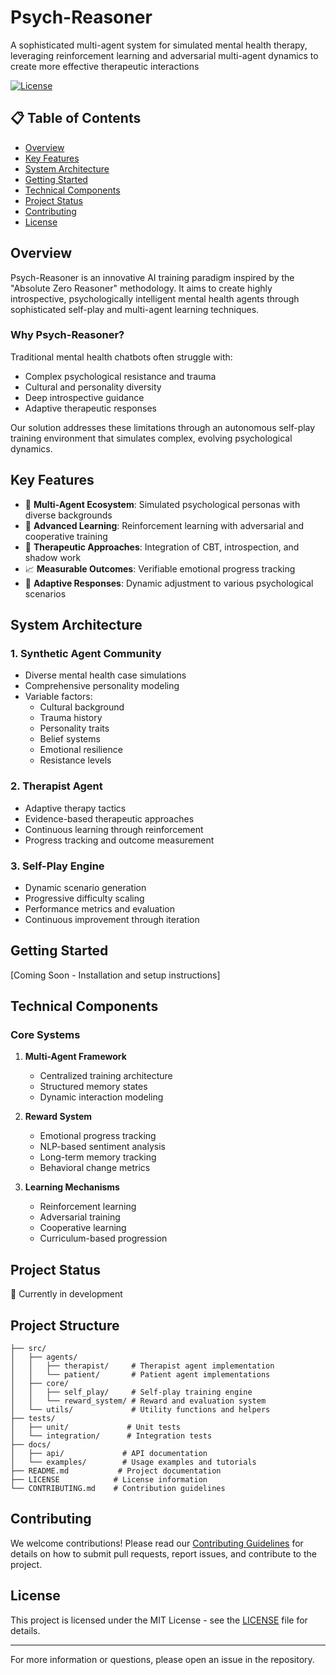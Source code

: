 # Psych-Reasoner

A sophisticated multi-agent system for simulated mental health therapy, leveraging reinforcement learning and adversarial multi-agent dynamics to create more effective therapeutic interactions

[![License](https://img.shields.io/badge/License-MIT-blue.svg)](LICENSE)

## 📋 Table of Contents
- [Overview](#overview)
- [Key Features](#key-features)
- [System Architecture](#system-architecture)
- [Getting Started](#getting-started)
- [Technical Components](#technical-components)
- [Project Status](#project-status)
- [Contributing](#contributing)
- [License](#license)

## Overview

Psych-Reasoner is an innovative AI training paradigm inspired by the "Absolute Zero Reasoner" methodology. It aims to create highly introspective, psychologically intelligent mental health agents through sophisticated self-play and multi-agent learning techniques.

### Why Psych-Reasoner?
Traditional mental health chatbots often struggle with:
- Complex psychological resistance and trauma
- Cultural and personality diversity
- Deep introspective guidance
- Adaptive therapeutic responses

Our solution addresses these limitations through an autonomous self-play training environment that simulates complex, evolving psychological dynamics.

## Key Features

- 🤖 **Multi-Agent Ecosystem**: Simulated psychological personas with diverse backgrounds
- 🧠 **Advanced Learning**: Reinforcement learning with adversarial and cooperative training
- 🎯 **Therapeutic Approaches**: Integration of CBT, introspection, and shadow work
- 📈 **Measurable Outcomes**: Verifiable emotional progress tracking
- 🔄 **Adaptive Responses**: Dynamic adjustment to various psychological scenarios

## System Architecture

### 1. Synthetic Agent Community
- Diverse mental health case simulations
- Comprehensive personality modeling
- Variable factors:
  - Cultural background
  - Trauma history
  - Personality traits
  - Belief systems
  - Emotional resilience
  - Resistance levels

### 2. Therapist Agent
- Adaptive therapy tactics
- Evidence-based therapeutic approaches
- Continuous learning through reinforcement
- Progress tracking and outcome measurement

### 3. Self-Play Engine
- Dynamic scenario generation
- Progressive difficulty scaling
- Performance metrics and evaluation
- Continuous improvement through iteration

## Getting Started

[Coming Soon - Installation and setup instructions]

## Technical Components

### Core Systems
1. **Multi-Agent Framework**
   - Centralized training architecture
   - Structured memory states
   - Dynamic interaction modeling

2. **Reward System**
   - Emotional progress tracking
   - NLP-based sentiment analysis
   - Long-term memory tracking
   - Behavioral change metrics

3. **Learning Mechanisms**
   - Reinforcement learning
   - Adversarial training
   - Cooperative learning
   - Curriculum-based progression

## Project Status
🚧 Currently in development

## Project Structure
```
├── src/
│   ├── agents/
│   │   ├── therapist/     # Therapist agent implementation
│   │   └── patient/       # Patient agent implementations
│   ├── core/
│   │   ├── self_play/     # Self-play training engine
│   │   └── reward_system/ # Reward and evaluation system
│   └── utils/             # Utility functions and helpers
├── tests/
│   ├── unit/             # Unit tests
│   └── integration/      # Integration tests
├── docs/
│   ├── api/             # API documentation
│   └── examples/        # Usage examples and tutorials
├── README.md           # Project documentation
├── LICENSE            # License information
└── CONTRIBUTING.md    # Contribution guidelines
```

## Contributing
We welcome contributions! Please read our [Contributing Guidelines](CONTRIBUTING.md) for details on how to submit pull requests, report issues, and contribute to the project.

## License
This project is licensed under the MIT License - see the [LICENSE](LICENSE) file for details.

---

For more information or questions, please open an issue in the repository.




